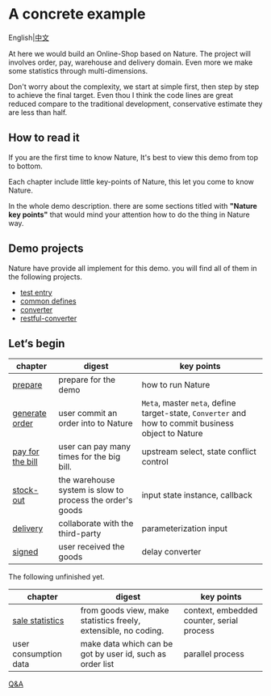 # A concrete example

English|[中文](README.md)

At here we would build an Online-Shop based on Nature.  The project will involves order, pay, warehouse and delivery domain. Even more we make some statistics through multi-dimensions. 

Don't worry about the complexity, we start at simple first, then step by step to achieve the final target.  Even thou I think the code lines are great reduced compare to the traditional development, conservative estimate they are less than half.

## How to read it

If you are the first time to know Nature,  It's best to view this demo from top to bottom.

Each chapter include little key-points of Nature, this let you come to know Nature.

In the whole demo description. there are some sections titled with **"Nature key points"** that would mind your attention how to do the thing in Nature way.

## Demo projects

Nature have provide all implement for this demo. you will find all of them in the following projects.

- [test entry](https://github.com/llxxbb/Nature-Demo)
- [common defines](https://github.com/llxxbb/Nature-Demo-Common)
- [converter](https://github.com/llxxbb/Nature-Demo-Converter)
- [restful-converter](https://github.com/llxxbb/Nature-Demo-Converter-Restful)

## Let‘s begin

| chapter                                 | digest                                                    | key points                                                   |
| --------------------------------------- | --------------------------------------------------------- | ------------------------------------------------------------ |
| [prepare](doc/prepare.md)               | prepare for the demo                                      | how to run Nature                                            |
| [generate order](doc/order-generate.md) | user commit an order into to Nature                       | `Meta`, master `meta`, define target-state, `Converter`  and how to commit business object to Nature |
| [pay for the bill](doc/pay-the-bill.md) | user can pay many times for the big bill.                 | upstream select, state conflict control                      |
| [stock-out](doc/stock-out.md)           | the warehouse system is slow to process the order's goods | input state instance, callback                               |
| [delivery](doc/delivery.md)             | collaborate with the third-party                          | parameterization input                                       |
| [signed](doc/signed.md)                 | user received the goods                                   | delay converter                                              |


The following unfinished yet.

| chapter                              | digest                                                       | key points                                |
| ------------------------------------ | ------------------------------------------------------------ | ----------------------------------------- |
| [sale statistics](doc/statistics.md) | from goods view, make statistics freely, extensible, no coding. | context, embedded counter, serial process |
| user consumption data                | make data which can be got by user id, such as order list    | parallel process                          |

[Q&A](doc/q&a.md)



